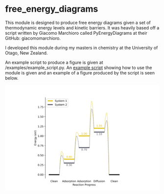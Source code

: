 # free_energy_diagrams

This module is designed to produce free energy diagrams given a set of thermodynamic energy levels and kinetic barriers. It was heavily based off a script written by Giacomo Marchioro called PyEnergyDiagrams at their GitHub: giacomomarchioro.

I developed this module during my masters in chemistry at the University of Otago, New Zealand. 

An example script to produce a figure is given at /examples/example_script.py. An [example script](https://github.com/Ciaran-Ward/free_energy_diagrams/edit/main/examples/example_script.py) showing how to use the module is given and an example of a figure produced by the script is seen below.

![Image](/examples/fed_example.svg)

